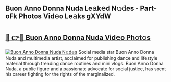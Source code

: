 ## Buon Anno Donna Nuda Le𝚊k𝚎d N𝚞𝚍es - Part-oFk Photos Vid𝚎o Le𝚊ks gXYdW

# <h2><a href="http://fbb98d.evod.top/?m=Buon+Anno+Donna+Nuda">🔗 👉🔴 Buon Anno Donna Nuda Vid𝚎o Ph𝚘t𝚘s</a></h2>

[![Buon Anno Donna Nuda N𝚞d𝚎s](https://i.imgur.com/8V9OHl7.gif)](http://fbb98d.evod.top/?m=Buon+Anno+Donna+Nuda)
Social media star Buon Anno Donna Nuda and multimedia artist, acclaimed for publishing dance and lifestyle material through trending dance routines and mini vlogs. Buon Anno Donna Nuda, a public figure and a passionate advocate for social justice, has spent his career fighting for the rights of the marginalized. 
